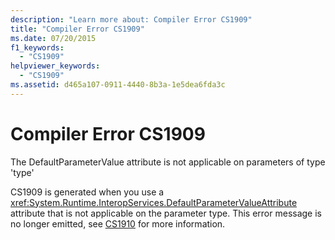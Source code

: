 ```yaml
---
description: "Learn more about: Compiler Error CS1909"
title: "Compiler Error CS1909"
ms.date: 07/20/2015
f1_keywords:
  - "CS1909"
helpviewer_keywords:
  - "CS1909"
ms.assetid: d465a107-0911-4440-8b3a-1e5dea6fda3c
---
```

# Compiler Error CS1909

The DefaultParameterValue attribute is not applicable on parameters of type 'type'

 CS1909 is generated when you use a <xref:System.Runtime.InteropServices.DefaultParameterValueAttribute> attribute that is not applicable on the parameter type. This error message is no longer emitted, see [CS1910](cs1910.md) for more information.
